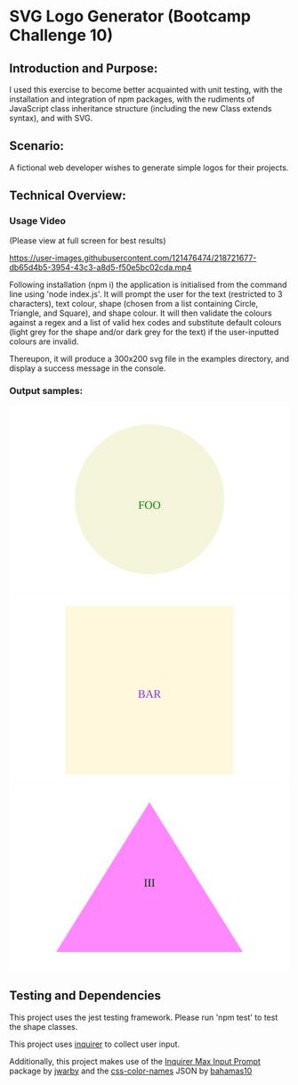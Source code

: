 # SVG Logo Generator (Bootcamp Challenge 10)

## Introduction and Purpose:

I used this exercise to become better acquainted with unit testing, with the installation and integration of npm packages, with the rudiments of JavaScript class inheritance structure (including the new Class extends syntax), and with SVG.

## Scenario:

A fictional web developer wishes to generate simple logos for their projects.

## Technical Overview:

### Usage Video

(Please view at full screen for best results)

https://user-images.githubusercontent.com/121476474/218721677-db65d4b5-3954-43c3-a8d5-f50e5bc02cda.mp4


Following installation (npm i) the application is initialised from the command line using 'node index.js'. It will prompt the user for the text (restricted to 3 characters), text colour, shape (chosen from a list containing Circle, Triangle, and Square), and shape colour. It will then validate the colours against a regex and a list of valid hex codes and substitute default colours (light grey for the shape and/or dark grey for the text) if the user-inputted colours are invalid.

Thereupon, it will produce a 300x200 svg file in the examples directory, and display a success message in the console.

### Output samples: 

![massive green-on-almond circle](/examples/logo(circle).svg)![generated square](/examples/logo(square).svg)![generated triangle](/examples/logo(triangle).svg)

## Testing and Dependencies

This project uses the jest testing framework. Please run 'npm test' to test the shape classes.

This project uses [inquirer](https://www.npmjs.com/package/inquirer) to collect user input.

Additionally, this project makes use of the [Inquirer Max Input Prompt](https://github.com/jwarby/inquirer-maxlength-input-prompt) package by [jwarby](https://github.com/jwarby) and the [css-color-names](https://github.com/bahamas10/css-color-names/blob/master/css-color-names.json) JSON by [bahamas10](https://github.com/bahamas10)
